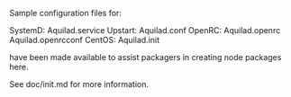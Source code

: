 Sample configuration files for:

SystemD: Aquilad.service
Upstart: Aquilad.conf
OpenRC:  Aquilad.openrc
         Aquilad.openrcconf
CentOS:  Aquilad.init

have been made available to assist packagers in creating node packages here.

See doc/init.md for more information.
